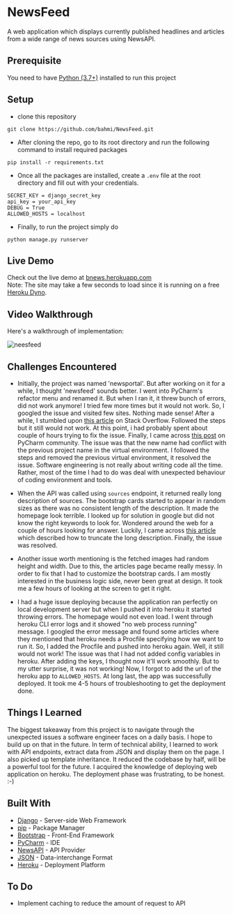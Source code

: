# NewsFeed
A web application which displays currently published headlines and articles from a wide range of news sources using NewsAPI.

## Prerequisite
You need to have [Python (3.7+)](https://www.python.org/downloads/) installed to run this project

## Setup
- clone this repository
```
git clone https://github.com/bahmi/NewsFeed.git
```
-  After cloning the repo, go to its root directory and run the following command to install required packages
```
pip install -r requirements.txt
```
- Once all the packages are installed, create a `.env` file at the root directory and fill out with your 
credentials.
```
SECRET_KEY = django_secret_key
api_key = your_api_key
DEBUG = True
ALLOWED_HOSTS = localhost
```
- Finally, to run the project simply do 
```
python manage.py runserver
```

## Live Demo
Check out the live demo at [bnews.herokuapp.com](https://bnews.herokuapp.com)  
Note: The site may take a few seconds to load since it is running on a free [Heroku Dyno](https://www.heroku.com/dynos).

## Video Walkthrough
Here's a walkthrough of implementation:  

![neesfeed](./walkthrough/newsfeed.gif)

## Challenges Encountered
- Initially, the project was named 'newsportal'. But after working on it for a while, I thought 'newsfeed' sounds better. I 
went into PyCharm's refactor menu and renamed it. But when I ran it, it threw bunch of errors, did not work anymore! 
I tried few more times but it would not work. So, I googled the issue and visited few sites. Nothing made sense! After a while, I 
stumbled upon [this article](https://stackoverflow.com/questions/18293875/easy-way-to-rename-a-django-project/18293906) 
on Stack Overflow. Followed the steps but it still would not work. At this point, i had probably spent about couple of hours trying to fix the issue. Finally, I came across 
[this post](https://intellij-support.jetbrains.com/hc/en-us/community/posts/115000792670--solved-Project-Interpreter-Error-Please-Specify-a-different-SDK-Name) 
on PyCharm community. The issue was that the new name had conflict with the previous project name in the virtual environment.
I followed the steps and removed the previous virtual environment, it resolved the issue. Software engineering is not 
really about writing code all the time. Rather, most of the time I had to do was deal with unexpected behaviour of coding environment and tools.   

- When the API was called using `sources` endpoint, it returned really long description of sources. The bootstrap cards started to appear in random sizes as there 
was no consistent length of the description. It made the homepage look terrible. I looked up for solution in google but did not know the right keywords to look for. 
Wondered around the web for a couple of hours looking for answer. Luckily, I came across 
[this article](https://docs.djangoproject.com/en/2.2/ref/templates/builtins/#truncatechars) which described how to truncate the long description. 
Finally, the issue was resolved.

- Another issue worth mentioning is the fetched images had random height and width. Due to this, the articles page became really messy. In order to fix that I had 
to customize the bootstrap cards. I am mostly interested in the business logic side, never been great at design. It took me a few hours of looking at the screen to get it right.

- I had a huge issue deploying because the application ran perfectly on local development server but when I pushed it into heroku it started throwing errors. 
The homepage would not even load. I went through heroku CLI error logs and it showed "no web process running" message. I googled the error message and found some articles 
where they mentioned that heroku needs a Procfile specifying how we want to run it. So, I added the Procfile and pushed into heroku again. Well, it still would not work! 
The issue was that I had not added config variables in heroku. After adding the keys, I thought now it'll work smoothly. But to my utter surprise, it was not working! 
Now, I forgot to add the url of the heroku app to `ALLOWED_HOSTS`. At long last, the app was successfully deployed. It took me 4-5 hours of troubleshooting 
to get the deployment done.
 
## Things I Learned
The biggest takeaway from this project is to navigate through the unexpected issues a software engineer faces on a daily basis. I hope to 
build up on that in the future. In term of technical ability, I learned to work with API endpoints, extract data from JSON and display them on the page. 
I also picked up template inheritance. It reduced the codebase by half, will be a powerful tool for the future. 
I acquired the knowledge of deploying web application on heroku. The deployment phase was frustrating, to be honest. :-) 

## Built With
- [Django](https://www.djangoproject.com/) - Server-side Web Framework
- [pip](https://pypi.org/project/pip/) - Package Manager
- [Bootstrap](https://getbootstrap.com/) - Front-End Framework
- [PyCharm](https://www.jetbrains.com/pycharm/) - IDE
- [NewsAPI](https://newsapi.org/) - API Provider
- [JSON](https://www.json.org/) - Data-interchange Format
- [Heroku](https://www.heroku.com/) - Deployment Platform

## To Do
- Implement caching to reduce the amount of request to API 